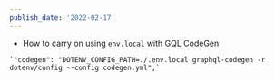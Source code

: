 ```yaml
---
publish_date: '2022-02-17'
---
```


- How to carry on using `env.local` with GQL CodeGen

```
`"codegen": "DOTENV_CONFIG_PATH=./.env.local graphql-codegen -r dotenv/config --config codegen.yml",`
```
